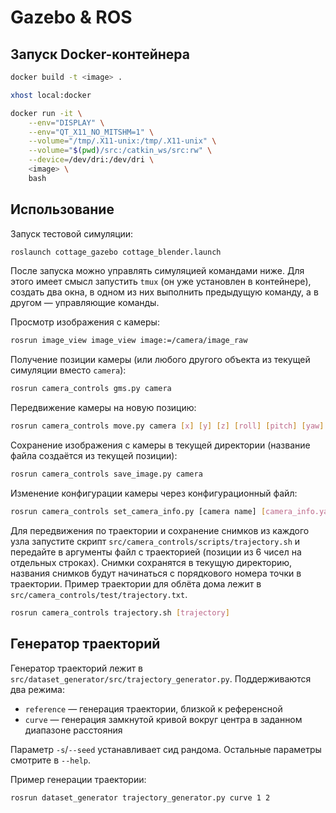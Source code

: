 # Gazebo & ROS

## Запуск Docker-контейнера

```bash
docker build -t <image> .

xhost local:docker

docker run -it \
    --env="DISPLAY" \
    --env="QT_X11_NO_MITSHM=1" \
    --volume="/tmp/.X11-unix:/tmp/.X11-unix" \
    --volume="$(pwd)/src:/catkin_ws/src:rw" \
    --device=/dev/dri:/dev/dri \
    <image> \
    bash
```

## Использование

Запуск тестовой симуляции:
```bash
roslaunch cottage_gazebo cottage_blender.launch
```

После запуска можно управлять симуляцией командами ниже. Для этого имеет смысл запустить `tmux` (он уже установлен в контейнере), создать два окна, в одном из них выполнить предыдущую команду, а в другом — управляющие команды.

Просмотр изображения с камеры:
```bash
rosrun image_view image_view image:=/camera/image_raw
```

Получение позиции камеры (или любого другого объекта из текущей симуляции вместо `camera`):
```bash
rosrun camera_controls gms.py camera
```

Передвижение камеры на новую позицию:
```bash
rosrun camera_controls move.py camera [x] [y] [z] [roll] [pitch] [yaw]
```

Сохранение изображения с камеры в текущей директории (название файла создаётся из текущей позиции):
```bash
rosrun camera_controls save_image.py camera
```

Изменение конфигурации камеры через конфигурационный файл:
```bash
rosrun camera_controls set_camera_info.py [camera name] [camera_info.yaml]
```

Для передвижения по траектории и сохранение снимков из каждого узла запустите скрипт `src/camera_controls/scripts/trajectory.sh` и передайте в аргументы файл с траекторией (позиции из 6 чисел на отдельных строках). Снимки сохранятся в текущую директорию, названия снимков будут начинаться с порядкового номера точки в траектории. Пример траектории для облёта дома лежит в `src/camera_controls/test/trajectory.txt`.
```bash
rosrun camera_controls trajectory.sh [trajectory]
```

## Генератор траекторий

Генератор траекторий лежит в `src/dataset_generator/src/trajectory_generator.py`. Поддерживаются два режима:
- `reference` — генерация траектории, близкой к референсной
- `curve` — генерация замкнутой кривой вокруг центра в заданном диапазоне расстояния

Параметр `-s`/`--seed` устанавливает сид рандома. Остальные параметры смотрите в `--help`.

Пример генерации траектории:

```bash
rosrun dataset_generator trajectory_generator.py curve 1 2
```